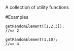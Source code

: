 A collection of utility functions

#Examples 

```
getRandomElement([1,2,3]);
//=> 2
```

```
getRandomElement(1,10);
//=> 4
```


